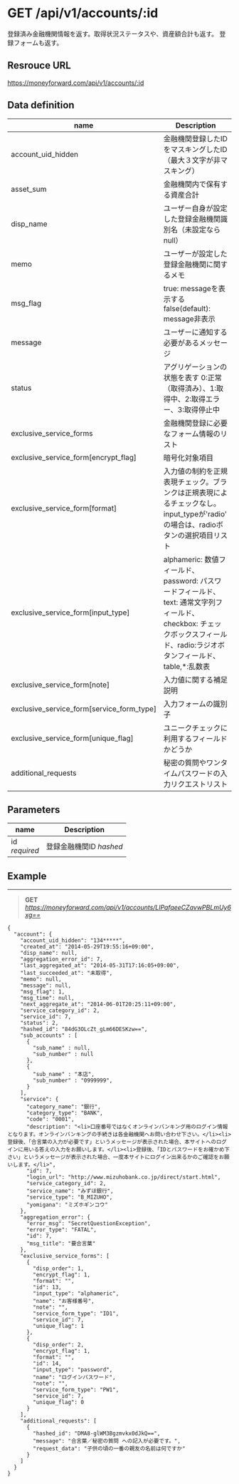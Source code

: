 # GET /api/v1/accounts/:id
登録済み金融機関情報を返す。取得状況ステータスや、資産額合計も返す。
登録フォームも返す。

## Resrouce URL
https://moneyforward.com/api/v1/accounts/:id

## Data definition

name | Description 
-----------|------------------------
account_uid_hidden | 金融機関登録したIDをマスキングしたID（最大３文字が非マスキング）
asset_sum | 金融機関内で保有する資産合計
disp_name | ユーザー自身が設定した登録金融機関識別名（未設定ならnull）
memo | ユーザーが設定した登録金融機関に関するメモ
msg_flag | true: messageを表示する false(default): message非表示
message | ユーザーに通知する必要があるメッセージ
status | アグリゲーションの状態を表す 0:正常（取得済み）、1:取得中、2:取得エラー、3:取得停止中
exclusive_service_forms | 金融機関登録に必要なフォーム情報のリスト
exclusive_service_form[encrypt_flag] | 暗号化対象項目
exclusive_service_form[format] | 入力値の制約を正規表現チェック。ブランクは正規表現によるチェックなし。input_typeが'radio' の場合は、radioボタンの選択項目リスト
exclusive_service_form[input_type] | alphameric: 数値フィールド、 password: パスワードフィールド、text: 通常文字列フィールド、checkbox: チェックボックスフィールド、radio:ラジオボタンフィールド、table,*:乱数表
exclusive_service_form[note] | 入力値に関する補足説明
exclusive_service_form[service_form_type] | 入力フォームの識別子
exclusive_service_form[unique_flag] | ユニークチェックに利用するフィールドかどうか
additional_requests | 秘密の質問やワンタイムパスワードの入力リクエストリスト


## Parameters
name | Description 
-----------|------------------------
id  <br> *required* | 登録金融機関ID *hashed*

 
## Example
***
> **GET** *https://moneyforward.com/api/v1/accounts/LlPqfqeeCZavwPBLmUy6xg==*

    {
      "account": {
        "account_uid_hidden": "134*****",
        "created_at": "2014-05-29T19:55:16+09:00",
        "disp_name": null,
        "aggregation_error_id": 7,
        "last_aggregated_at": "2014-05-31T17:16:05+09:00",
        "last_succeeded_at": "未取得",
        "memo": null,
        "message": null,
        "msg_flag": 1,
        "msg_time": null,
        "next_aggregate_at": "2014-06-01T20:25:11+09:00",
        "service_category_id": 2,
        "service_id": 7,
        "status": 2,
        "hashed_id": "84dG3OLcZt_gLm66DESKzw==",
        "sub_accounts" : [
          {
            "sub_name" : null,
            "sub_number" : null
          },
          {
            "sub_name" : "本店",
            "sub_number" : "0999999",
          }
        ],
        "service": {
          "category_name": "銀行",
          "category_type": "BANK",
          "code": "0001",
          "description": "<li>口座番号ではなくオンラインバンキング用のログイン情報となります。オンラインバンキングの手続きは各金融機関へお問い合わせ下さい。</li><li>登録後、「合言葉の入力が必要です」というメッセージが表示された場合、本サイトへのログインに用いる答えの入力をお願いします。</li><li>登録後、「IDとパスワードをお確かめ下さい」というメッセージが表示された場合、一度本サイトにログイン出来るかのご確認をお願いします。</li>",
          "id": 7,
          "login_url": "http://www.mizuhobank.co.jp/direct/start.html",
          "service_category_id": 2,
          "service_name": "みずほ銀行",
          "service_type": "B_MIZUHO",
          "yomigana": "ミズホギンコウ"
        },
        "aggregation_error": {
          "error_msg": "SecretQuestionException",
          "error_type": "FATAL",
          "id": 7,
          "msg_title": "要合言葉"
        },
        "exclusive_service_forms": [
          {
            "disp_order": 1,
            "encrypt_flag": 1,
            "format": "",
            "id": 13,
            "input_type": "alphameric",
            "name": "お客様番号",
            "note": "",
            "service_form_type": "ID1",
            "service_id": 7,
            "unique_flag": 1
          },
          {
            "disp_order": 2,
            "encrypt_flag": 1,
            "format": "",
            "id": 14,
            "input_type": "password",
            "name": "ログインパスワード",
            "note": "",
            "service_form_type": "PW1",
            "service_id": 7,
            "unique_flag": 0
          }
        ],
        "additional_requests": [
          {
            "hashed_id": "DMA8-glWM3Bgzmvkx0dJkQ==",
            "message": "合言葉／秘密の質問 への記入が必要です。",
            "request_data": "子供の頃の一番の親友の名前は何ですか"
          }
        ]
      }
    }